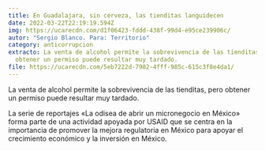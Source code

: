 ```yaml
---
title: En Guadalajara, sin cerveza, las tienditas languidecen
date: 2022-03-22T22:19:19.594Z
img: https://ucarecdn.com/d1f06423-fddd-438f-99d4-e95ce239906c/
autor: "Sergio Blanco. Para: Territorio"
category: anticorrupcion
extracto: La venta de alcohol permite la sobrevivencia de las tienditas, pero
  obtener un permiso puede resultar muy tardado.
file: https://ucarecdn.com/5eb7222d-7982-4fff-985c-615c3f8e4da1/
---
```

<!--StartFragment-->

La venta de alcohol permite la sobrevivencia de las tienditas, pero obtener un permiso puede resultar muy tardado.

La serie de reportajes «La odisea de abrir un micronegocio en México» forma parte de una actividad apoyada por USAID que se centra en la importancia de promover la mejora regulatoria en México para apoyar el crecimiento económico y la inversión en México.

<!--EndFragment-->
